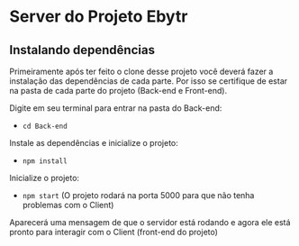 # Server do Projeto Ebytr

## Instalando dependências

Primeiramente após ter feito o clone desse projeto você deverá fazer a instalação das dependências de cada parte. Por isso se certifique de estar na pasta de cada parte do projeto (Back-end e Front-end). 

Digite em seu terminal para entrar na pasta do Back-end:
  * `cd Back-end`

Instale as dependências e inicialize o projeto:
  * `npm install`

Inicialize o projeto:
  * `npm start` (O projeto rodará na porta 5000 para que não tenha problemas com o Client)

Aparecerá uma mensagem de que o servidor está rodando e agora ele está pronto para interagir com o Client (front-end do projeto)

